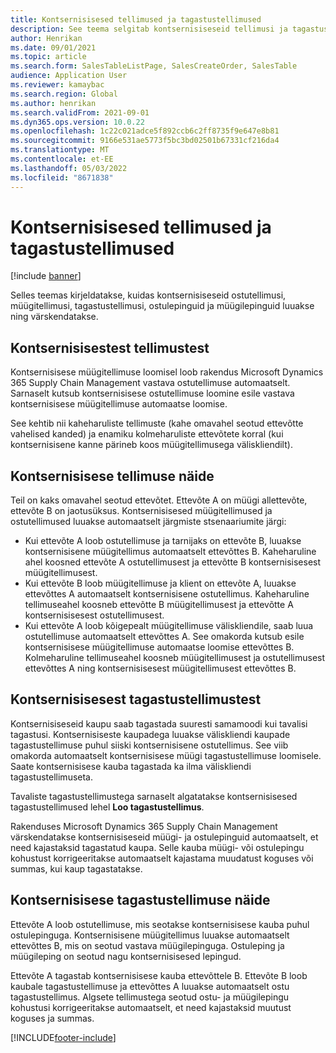```yaml
---
title: Kontsernisisesed tellimused ja tagastustellimused
description: See teema selgitab kontsernisiseseid tellimusi ja tagastustellimusi
author: Henrikan
ms.date: 09/01/2021
ms.topic: article
ms.search.form: SalesTableListPage, SalesCreateOrder, SalesTable
audience: Application User
ms.reviewer: kamaybac
ms.search.region: Global
ms.author: henrikan
ms.search.validFrom: 2021-09-01
ms.dyn365.ops.version: 10.0.22
ms.openlocfilehash: 1c22c021adce5f892ccb6c2ff8735f9e647e8b81
ms.sourcegitcommit: 9166e531ae5773f5bc3bd02501b67331cf216da4
ms.translationtype: MT
ms.contentlocale: et-EE
ms.lasthandoff: 05/03/2022
ms.locfileid: "8671838"
---
```

# <a name="intercompany-orders-and-return-orders"></a>Kontsernisisesed tellimused ja tagastustellimused

[!include [banner](../../includes/banner.md)]

Selles teemas kirjeldatakse, kuidas kontsernisiseseid ostutellimusi, müügitellimusi, tagastustellimusi, ostulepinguid ja müügilepinguid luuakse ning värskendatakse.

## <a name="about-intercompany-orders"></a>Kontsernisisestest tellimustest

Kontsernisisese müügitellimuse loomisel loob rakendus Microsoft Dynamics 365 Supply Chain Management vastava ostutellimuse automaatselt. Sarnaselt kutsub kontsernisisese ostutellimuse loomine esile vastava kontsernisisese müügitellimuse automaatse loomise.

See kehtib nii kaheharuliste tellimuste (kahe omavahel seotud ettevõtte vahelised kanded) ja enamiku kolmeharuliste ettevõtete korral (kui kontsernisisene kanne pärineb koos müügitellimusega väliskliendilt).

## <a name="intercompany-order-example"></a>Kontsernisisese tellimuse näide

Teil on kaks omavahel seotud ettevõtet. Ettevõte A on müügi allettevõte, ettevõte B on jaotusüksus. Kontsernisisesed müügitellimused ja ostutellimused luuakse automaatselt järgmiste stsenaariumite järgi:

- Kui ettevõte A loob ostutellimuse ja tarnijaks on ettevõte B, luuakse kontsernisisene müügitellimus automaatselt ettevõttes B. Kaheharuline ahel koosned ettevõte A ostutellimusest ja ettevõtte B kontsernisisesest müügitellimusest.
- Kui ettevõte B loob müügitellimuse ja klient on ettevõte A, luuakse ettevõttes A automaatselt kontsernisisene ostutellimus. Kaheharuline tellimuseahel koosneb ettevõtte B müügitellimusest ja ettevõtte A kontsernisisesest ostutellimusest.
- Kui ettevõte A loob kõigepealt müügitellimuse väliskliendile, saab luua ostutellimuse automaatselt ettevõttes A. See omakorda kutsub esile kontsernisisese müügitellimuse automaatse loomise ettevõttes B. Kolmeharuline tellimuseahel koosneb müügitellimusest ja ostutellimusest ettevõttes A ning kontsernisisesest müügitellimusest ettevõttes B.

## <a name="about-intercompany-return-orders"></a>Kontsernisisesest tagastustellimustest

Kontsernisiseseid kaupu saab tagastada suuresti samamoodi kui tavalisi tagastusi. Kontsernisiseste kaupadega luuakse väliskliendi kaupade tagastustellimuse puhul siiski kontsernisisene ostutellimus. See viib omakorda automaatselt kontsernisisese müügi tagastustellimuse loomisele. Saate kontsernisisese kauba tagastada ka ilma väliskliendi tagastustellimuseta.

Tavaliste tagastustellimustega sarnaselt algatatakse kontsernisisesed tagastustellimused lehel **Loo tagastustellimus**.

Rakenduses Microsoft Dynamics 365 Supply Chain Management värskendatakse kontsernisiseseid müügi- ja ostulepinguid automaatselt, et need kajastaksid tagastatud kaupa. Selle kauba müügi- või ostulepingu kohustust korrigeeritakse automaatselt kajastama muudatust koguses või summas, kui kaup tagastatakse.

## <a name="intercompany-return-order-example"></a>Kontsernisisese tagastustellimuse näide

Ettevõte A loob ostutellimuse, mis seotakse kontsernisisese kauba puhul ostulepinguga. Kontsernisisene müügitellimus luuakse automaatselt ettevõttes B, mis on seotud vastava müügilepinguga. Ostuleping ja müügileping on seotud nagu kontsernisisesed lepingud.

Ettevõte A tagastab kontsernisisese kauba ettevõttele B. Ettevõte B loob kaubale tagastustellimuse ja ettevõttes A luuakse automaatselt ostu tagastustellimus. Algsete tellimustega seotud ostu- ja müügilepingu kohustusi korrigeeritakse automaatselt, et need kajastaksid muutust koguses ja summas.

[!INCLUDE[footer-include](../../includes/footer-banner.md)]
